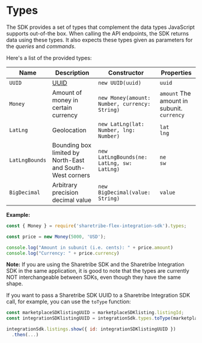 # Types

The SDK provides a set of types that complement the data types
JavaScript supports out-of-the box. When calling the API endpoints,
the SDK returns data using these types. It also expects these types
given as parameters for the *queries* and *commands*.

Here's a list of the provided types:

| Name | Description | Constructor | Properties |
| ---- | ----------- | ----------- | ---------- |
| `UUID` | [UUID](https://en.wikipedia.org/wiki/Universally_unique_identifier) | `new UUID(uuid)` | `uuid`<br /> |
| `Money` | Amount of money in certain currency | `new Money(amount: Number, currency: String)` | `amount` The amount in subunit.<br />`currency`<br /> |
| `LatLng` | Geolocation | `new LatLng(lat: Number, lng: Number)` | `lat`<br />`lng`<br /> |
| `LatLngBounds` | Bounding box limited by North-East and South-West corners | `new LatLngBounds(ne: LatLng, sw: LatLng)` | `ne`<br />`sw`<br /> |
| `BigDecimal` | Arbitrary precision decimal value | `new BigDecimal(value: String)` | `value` |

**Example:**

```js
const { Money } = require('sharetribe-flex-integration-sdk').types;

const price = new Money(5000, 'USD');

console.log("Amount in subunit (i.e. cents): " + price.amount)
console.log("Currency: " + price.currency)
```

**Note:** If you are using the Sharetribe SDK and the Sharetribe Integration SDK 
in the same application, it is good to note that the types are currently 
NOT interchangeable between SDKs, even though they have the same shape. 

If you want to pass a Sharetribe SDK UUID to a Sharetribe Integration SDK
call, for example, you can use the `toType` function:

```js
const marketplaceSDKlistingUUID = marketplaceSDKlisting.listingId;
const integrationSDKlistingUUID = integrationSdk.types.toType(marketplaceSDKlistingUUID);

integrationSdk.listings.show({ id: integrationSDKlistingUUID })
  .then(...)
```